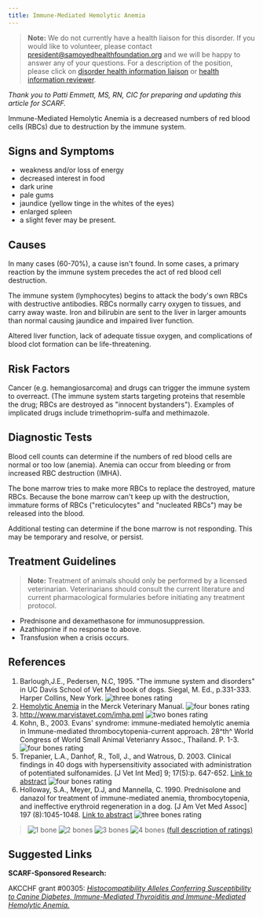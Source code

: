 ```yaml
---
title: Immune-Mediated Hemolytic Anemia
---
```

> **Note:** We do not currently have a health liaison for this disorder.
> If you would like to volunteer, please contact
> [president@samoyedhealthfoundation.org](mailto:president@samoyedhealthfoundation.org?subject=Questions%20about%20becoming%20a%20Health%20Information%20Liaison%20or%20Reviewer)
> and we will be happy to answer any of your questions.
> For a description of the position, please click on
> [disorder health information liaison](/become-a-health-information-liaison)
> or
> [health information reviewer](/become-a-health-information-reviewer).

*Thank you to Patti Emmett, MS, RN, CIC for preparing and updating this article for SCARF.*

Immune-Mediated Hemolytic Anemia is a decreased numbers of red blood cells (RBCs) due to destruction by the
immune system.

## Signs and Symptoms

* weakness and/or loss of energy
* decreased interest in food
* dark urine
* pale gums
* jaundice (yellow tinge in the whites of the eyes)
* enlarged spleen
* a slight fever may be present.

## Causes

In many cases (60-70%), a cause isn't found.  In some cases, a primary
reaction by the immune system precedes the act of red blood cell
destruction.

The immune system (lymphocytes) begins to attack the body's own RBCs
with destructive antibodies. RBCs normally carry oxygen to tissues, and
carry away waste.  Iron and bilirubin are sent to the liver in larger
amounts than normal causing jaundice and impaired liver function.

Altered liver function, lack of adequate tissue oxygen, and
complications of blood clot formation can be life-threatening.

## Risk Factors

Cancer (e.g. hemangiosarcoma) and drugs can trigger the immune system to
overreact.  (The immune system starts targeting proteins that resemble
the drug; RBCs are destroyed as "innocent bystanders").  Examples of
implicated drugs include trimethoprim-sulfa and methimazole.

## Diagnostic Tests

Blood cell counts can determine if the numbers of red blood cells are
normal or too low (anemia).  Anemia can occur from bleeding or from
increased RBC destruction (IMHA).

The bone marrow tries to make more RBCs to replace the destroyed, mature
RBCs.  Because the bone marrow can't keep up with the destruction,
immature forms of RBCs ("reticulocytes" and "nucleated RBCs") may be
released into the blood.

Additional testing can determine if the bone marrow is not responding.
This may be temporary and resolve, or persist.

## Treatment Guidelines

> **Note:** Treatment of animals should only be performed by a licensed
> veterinarian. Veterinarians should consult the current literature and
> current pharmacological formularies before initiating any treatment
> protocol.

* Prednisone and dexamethasone for immunosuppression.
* Azathioprine if no response to above.
* Transfusion when a crisis occurs.

## References

1. Barlough,J.E., Pedersen, N.C, 1995. "The immune system and
   disorders" in UC Davis School of Vet Med book of dogs.  Siegal, M.
   Ed., p.331-333. Harper Collins, New York. ![three bones
   rating](/img/3-bones.gif)
2. [Hemolytic
   Anemia](http://www.merckvetmanual.com/mvm/circulatory_system/anemia/hemolytic_anemia.html?qt=immune%20mediated%20anemia&alt=sh)
   in the Merck Veterinary Manual.  ![four bones
   rating](/img/4-bones.gif)
3. <http://www.marvistavet.com/imha.pml>
   ![two bones
   rating](/img/2-bones.gif)
4. Kohn, B., 2003.  Evans' syndrome: immune-mediated hemolytic anemia
   in Immune-mediated thrombocytopenia-current approach.  28^th^ World
   Congress of World Small Animal Veterianry Assoc., Thailand. P. 1-3.
   ![four bones
   rating](/img/4-bones.gif)
5. Trepanier, L.A., Danhof, R., Toll, J., and Watrous, D.  2003.
   Clinical findings in 40 dogs with hypersensitivity associated with
   administration of potentiated sulfonamides.  \[J Vet Int
   Med] 9; 17(5):p. 647-652. [Link to
   abstract](http://www.ncbi.nlm.nih.gov/entrez/query.fcgi?db=pubmed&cmd=Retrieve&dopt=AbstractPlus&list_uids=14529130&query_hl=5&itool=pubmed_docsum)
   ![four bones
   rating](/img/4-bones.gif)
6. Holloway, S.A., Meyer, D.J, and Mannella, C. 1990.  Prednisolone and
   danazol for treatment of immune-mediated anemia, thrombocytopenia,
   and ineffective erythroid regeneration in a dog.  \[J Am Vet Med
   Assoc]  197 (8):1045-1048. [Link to
   abstract](http://www.ncbi.nlm.nih.gov/entrez/query.fcgi?db=pubmed&cmd=Retrieve&dopt=AbstractPlus&list_uids=2243038&query_hl=7&itool=pubmed_docsum) ![three
   bones rating](/img/3-bones.gif)

> ![1 bone](/img/1-bone.gif)
> ![2 bones](/img/2-bones.gif)
> ![3 bones](/img/3-bones.gif)
> ![4 bones](/img/4-bones.gif)
> [(full description of ratings)](/diseases/ratings-what-do-they-mean)

## Suggested Links

**SCARF-Sponsored Research:**

AKCCHF grant #00305:  *[Histocompatibility Alleles Conferring
Susceptibility to Canine Diabetes, Immune-Mediated Thyroiditis and
Immune-Mediated Hemolytic
Anemia.](/research/current-studies/akcchf-grant-305)*